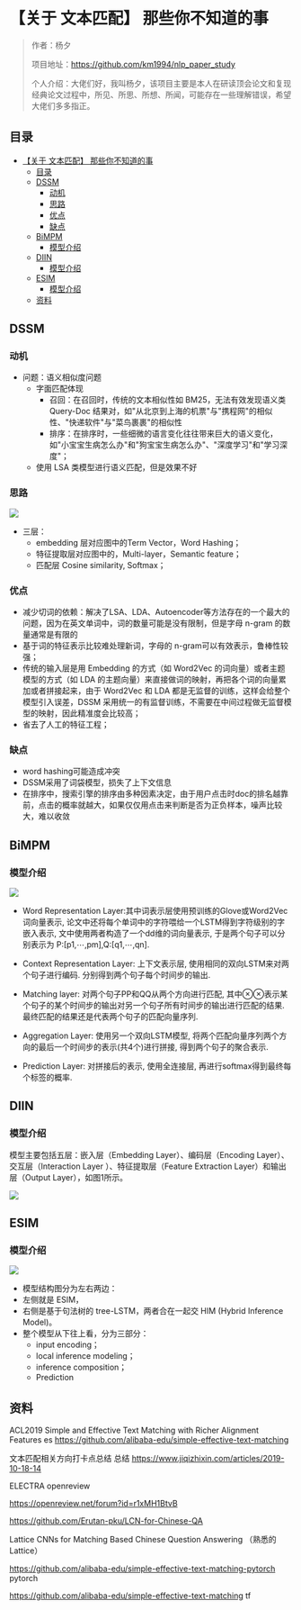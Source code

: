 # 【关于 文本匹配】 那些你不知道的事

> 作者：杨夕
> 
> 项目地址：https://github.com/km1994/nlp_paper_study
> 
> 个人介绍：大佬们好，我叫杨夕，该项目主要是本人在研读顶会论文和复现经典论文过程中，所见、所思、所想、所闻，可能存在一些理解错误，希望大佬们多多指正。

## 目录

- [【关于 文本匹配】 那些你不知道的事](#关于-文本匹配-那些你不知道的事)
  - [目录](#目录)
  - [DSSM](#dssm)
    - [动机](#动机)
    - [思路](#思路)
    - [优点](#优点)
    - [缺点](#缺点)
  - [BiMPM](#bimpm)
    - [模型介绍](#模型介绍)
  - [DIIN](#diin)
    - [模型介绍](#模型介绍-1)
  - [ESIM](#esim)
    - [模型介绍](#模型介绍-2)
  - [资料](#资料)


## DSSM

### 动机

- 问题：语义相似度问题
  - 字面匹配体现
    - 召回：在召回时，传统的文本相似性如 BM25，无法有效发现语义类 Query-Doc 结果对，如"从北京到上海的机票"与"携程网"的相似性、"快递软件"与"菜鸟裹裹"的相似性
    - 排序：在排序时，一些细微的语言变化往往带来巨大的语义变化，如"小宝宝生病怎么办"和"狗宝宝生病怎么办"、"深度学习"和"学习深度"；
  - 使用 LSA 类模型进行语义匹配，但是效果不好

### 思路

![](img/微信截图_20201027081221.png)

- 三层：
  - embedding 层对应图中的Term Vector，Word Hashing；
  - 特征提取层对应图中的，Multi-layer，Semantic feature；
  - 匹配层 Cosine similarity, Softmax；

### 优点

- 减少切词的依赖：解决了LSA、LDA、Autoencoder等方法存在的一个最大的问题，因为在英文单词中，词的数量可能是没有限制，但是字母 n-gram 的数量通常是有限的
- 基于词的特征表示比较难处理新词，字母的 n-gram可以有效表示，鲁棒性较强；
- 传统的输入层是用 Embedding 的方式（如 Word2Vec 的词向量）或者主题模型的方式（如 LDA 的主题向量）来直接做词的映射，再把各个词的向量累加或者拼接起来，由于 Word2Vec 和 LDA 都是无监督的训练，这样会给整个模型引入误差，DSSM 采用统一的有监督训练，不需要在中间过程做无监督模型的映射，因此精准度会比较高；
- 省去了人工的特征工程；

### 缺点

- word hashing可能造成冲突
- DSSM采用了词袋模型，损失了上下文信息
- 在排序中，搜索引擎的排序由多种因素决定，由于用户点击时doc的排名越靠前，点击的概率就越大，如果仅仅用点击来判断是否为正负样本，噪声比较大，难以收敛

## BiMPM

### 模型介绍

![](img/20200819125640.png)

- Word Representation Layer:其中词表示层使用预训练的Glove或Word2Vec词向量表示, 论文中还将每个单词中的字符喂给一个LSTM得到字符级别的字嵌入表示, 文中使用两者构造了一个dd维的词向量表示, 于是两个句子可以分别表示为 P:[p1,⋯,pm],Q:[q1,⋯,qn].

- Context Representation Layer: 上下文表示层, 使用相同的双向LSTM来对两个句子进行编码. 分别得到两个句子每个时间步的输出.

- Matching layer: 对两个句子PP和QQ从两个方向进行匹配, 其中⊗⊗表示某个句子的某个时间步的输出对另一个句子所有时间步的输出进行匹配的结果. 最终匹配的结果还是代表两个句子的匹配向量序列.

- Aggregation Layer: 使用另一个双向LSTM模型, 将两个匹配向量序列两个方向的最后一个时间步的表示(共4个)进行拼接, 得到两个句子的聚合表示.

- Prediction Layer: 对拼接后的表示, 使用全连接层, 再进行softmax得到最终每个标签的概率.


## DIIN

### 模型介绍

模型主要包括五层：嵌入层（Embedding Layer）、编码层（Encoding Layer）、交互层（Interaction Layer ）、特征提取层（Feature Extraction Layer）和输出层（Output Layer），如图1所示。

![](img/v2-bb3dabcdabb85d00ae394e56dd53603a_720w.jpg)

## ESIM

### 模型介绍

![](img/20181213150803869.png)

- 模型结构图分为左右两边：
- 左侧就是 ESIM，
- 右侧是基于句法树的 tree-LSTM，两者合在一起交 HIM (Hybrid Inference Model)。
- 整个模型从下往上看，分为三部分：
  - input encoding；
  - local inference modeling；
  - inference composition；
  - Prediction


## 资料

ACL2019 Simple and Effective Text Matching with Richer Alignment Features es https://github.com/alibaba-edu/simple-effective-text-matching

文本匹配相关方向打卡点总结 总结 https://www.jiqizhixin.com/articles/2019-10-18-14

ELECTRA openreview

https://openreview.net/forum?id=r1xMH1BtvB

https://github.com/Erutan-pku/LCN-for-Chinese-QA

Lattice CNNs for Matching Based Chinese Question Answering （熟悉的Lattice）

https://github.com/alibaba-edu/simple-effective-text-matching-pytorch pytorch

https://github.com/alibaba-edu/simple-effective-text-matching tf
